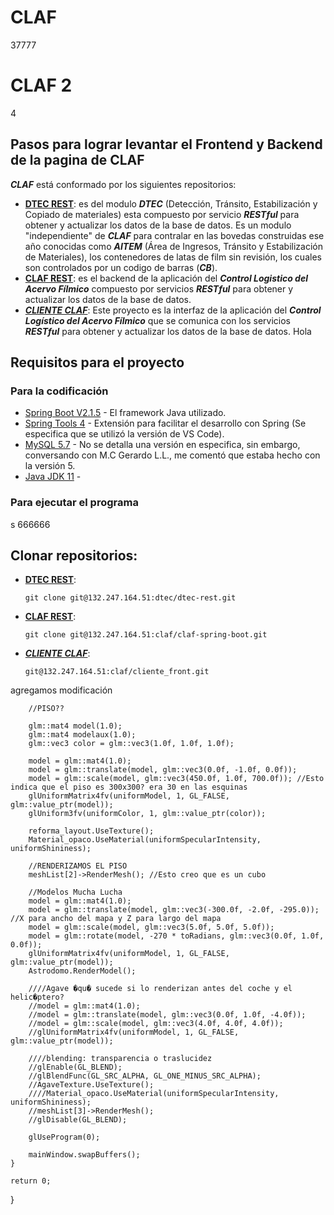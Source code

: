 # CLAF
37777
# CLAF 2
4
## Pasos para lograr levantar el Frontend y Backend de la pagina de CLAF
***CLAF*** está conformado por los siguientes repositorios:
* [**DTEC REST**](https://132.247.164.51/dtec/dtec-rest): es del modulo ***DTEC*** (Detección, Tránsito, Estabilización y Copiado de materiales) esta compuesto por servicio ***RESTful*** para obtener y actualizar los datos de la base de datos. Es un modulo "independiente" de ***CLAF*** para contralar en las bovedas construidas ese año conocidas como ***AITEM*** (Área de Ingresos, Tránsito y Estabilización de Materiales), los contenedores de latas de film sin revisión, los cuales son controlados por un codigo de barras (***CB***).
* [**CLAF REST**](https://132.247.164.51/claf/claf-spring-boot): es el backend de la aplicación del ***Control Logistico del Acervo Fílmico*** compuesto por servicios ***RESTful*** para obtener y actualizar los datos de la base de datos.
* [***CLIENTE CLAF***](https://132.247.164.51/claf/cliente_front): Este proyecto es la interfaz de la aplicación del ***Control Logístico del Acervo Fílmico*** que se comunica con los servicios ***RESTful*** para obtener y actualizar los datos de la base de datos.
Hola
## Requisitos para el proyecto 
### Para la codificación
* [Spring Boot V2.1.5](https://spring.io/projects/spring-boot#overview) - El framework Java utilizado.
* [Spring Tools 4](https://marketplace.visualstudio.com/items?itemName=vmware.vscode-boot-dev-pack)    - Extensión para facilitar el desarrollo con Spring (Se especifica que se utilizó la versión de VS Code). 
* [MySQL 5.7](https://downloads.mysql.com/archives/community/)   - No se detalla una versión en especifica, sin embargo, conversando con M.C Gerardo L.L., me comentó que estaba hecho con la versión 5. 
* [Java JDK 11](https://www.oracle.com/mx/java/technologies/javase/jdk11-archive-downloads.html)    -
### Para ejecutar el programa
s
666666
## Clonar repositorios:
* [**DTEC REST**](https://132.247.164.51/dtec/dtec-rest):
    ~~~
    git clone git@132.247.164.51:dtec/dtec-rest.git
    ~~~
* [**CLAF REST**](https://132.247.164.51/claf/claf-spring-boot):
    ~~~
    git clone git@132.247.164.51:claf/claf-spring-boot.git
    ~~~
* [***CLIENTE CLAF***](https://132.247.164.51/claf/cliente_front):
    ~~~
    git@132.247.164.51:claf/cliente_front.git
    ~~~
agregamos modificación


		//PISO??

		glm::mat4 model(1.0);
		glm::mat4 modelaux(1.0);
		glm::vec3 color = glm::vec3(1.0f, 1.0f, 1.0f);

		model = glm::mat4(1.0);
		model = glm::translate(model, glm::vec3(0.0f, -1.0f, 0.0f));
		model = glm::scale(model, glm::vec3(450.0f, 1.0f, 700.0f)); //Esto indica que el piso es 300x300? era 30 en las esquinas
		glUniformMatrix4fv(uniformModel, 1, GL_FALSE, glm::value_ptr(model));
		glUniform3fv(uniformColor, 1, glm::value_ptr(color));

		reforma_layout.UseTexture();
		Material_opaco.UseMaterial(uniformSpecularIntensity, uniformShininess);

		//RENDERIZAMOS EL PISO
		meshList[2]->RenderMesh(); //Esto creo que es un cubo

		//Modelos Mucha Lucha
		model = glm::mat4(1.0);
		model = glm::translate(model, glm::vec3(-300.0f, -2.0f, -295.0)); //X para ancho del mapa y Z para largo del mapa
		model = glm::scale(model, glm::vec3(5.0f, 5.0f, 5.0f));
		model = glm::rotate(model, -270 * toRadians, glm::vec3(0.0f, 1.0f, 0.0f));
		glUniformMatrix4fv(uniformModel, 1, GL_FALSE, glm::value_ptr(model));
		Astrodomo.RenderModel();
		
		////Agave �qu� sucede si lo renderizan antes del coche y el helic�ptero?
		//model = glm::mat4(1.0);
		//model = glm::translate(model, glm::vec3(0.0f, 1.0f, -4.0f));
		//model = glm::scale(model, glm::vec3(4.0f, 4.0f, 4.0f));
		//glUniformMatrix4fv(uniformModel, 1, GL_FALSE, glm::value_ptr(model));

		////blending: transparencia o traslucidez
		//glEnable(GL_BLEND);
		//glBlendFunc(GL_SRC_ALPHA, GL_ONE_MINUS_SRC_ALPHA);
		//AgaveTexture.UseTexture();
		////Material_opaco.UseMaterial(uniformSpecularIntensity, uniformShininess);
		//meshList[3]->RenderMesh();
		//glDisable(GL_BLEND);

		glUseProgram(0);

		mainWindow.swapBuffers();
	}

	return 0;
}
